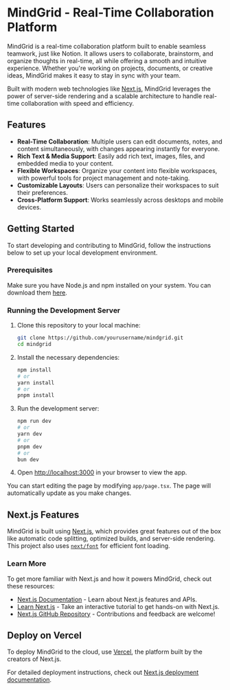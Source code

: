 # MindGrid - Real-Time Collaboration Platform

MindGrid is a real-time collaboration platform built to enable seamless teamwork, just like Notion. It allows users to collaborate, brainstorm, and organize thoughts in real-time, all while offering a smooth and intuitive experience. Whether you're working on projects, documents, or creative ideas, MindGrid makes it easy to stay in sync with your team. 

Built with modern web technologies like [Next.js](https://nextjs.org), MindGrid leverages the power of server-side rendering and a scalable architecture to handle real-time collaboration with speed and efficiency. 

## Features

- **Real-Time Collaboration**: Multiple users can edit documents, notes, and content simultaneously, with changes appearing instantly for everyone.
- **Rich Text & Media Support**: Easily add rich text, images, files, and embedded media to your content.
- **Flexible Workspaces**: Organize your content into flexible workspaces, with powerful tools for project management and note-taking.
- **Customizable Layouts**: Users can personalize their workspaces to suit their preferences.
- **Cross-Platform Support**: Works seamlessly across desktops and mobile devices.

## Getting Started

To start developing and contributing to MindGrid, follow the instructions below to set up your local development environment.

### Prerequisites

Make sure you have Node.js and npm installed on your system. You can download them [here](https://nodejs.org/).

### Running the Development Server

1. Clone this repository to your local machine:

    ```bash
    git clone https://github.com/yourusername/mindgrid.git
    cd mindgrid
    ```

2. Install the necessary dependencies:

    ```bash
    npm install
    # or
    yarn install
    # or
    pnpm install
    ```

3. Run the development server:

    ```bash
    npm run dev
    # or
    yarn dev
    # or
    pnpm dev
    # or
    bun dev
    ```

4. Open [http://localhost:3000](http://localhost:3000) in your browser to view the app.

You can start editing the page by modifying `app/page.tsx`. The page will automatically update as you make changes.

## Next.js Features

MindGrid is built using [Next.js](https://nextjs.org), which provides great features out of the box like automatic code splitting, optimized builds, and server-side rendering. This project also uses [`next/font`](https://nextjs.org/docs/app/building-your-application/optimizing/fonts) for efficient font loading.

### Learn More

To get more familiar with Next.js and how it powers MindGrid, check out these resources:

- [Next.js Documentation](https://nextjs.org/docs) - Learn about Next.js features and APIs.
- [Learn Next.js](https://nextjs.org/learn) - Take an interactive tutorial to get hands-on with Next.js.
- [Next.js GitHub Repository](https://github.com/vercel/next.js) - Contributions and feedback are welcome!

## Deploy on Vercel

To deploy MindGrid to the cloud, use [Vercel](https://vercel.com/new?utm_medium=default-template&filter=next.js&utm_source=create-next-app&utm_campaign=create-next-app-readme), the platform built by the creators of Next.js.

For detailed deployment instructions, check out [Next.js deployment documentation](https://nextjs.org/docs/app/building-your-application/deploying).
